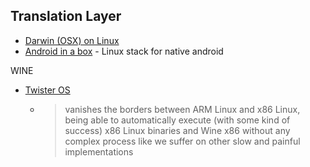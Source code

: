 Translation Layer
-----------------


* [Darwin (OSX) on Linux](https://www.darlinghq.org/)
* [Android in a box](https://anbox.io/) - Linux stack for native android

WINE

* [Twister OS](https://twisteros.com/)
    * > vanishes the borders between ARM Linux and x86 Linux, being able to automatically execute (with some kind of success) x86 Linux binaries and Wine x86 without any complex process like we suffer on other slow and painful implementations
